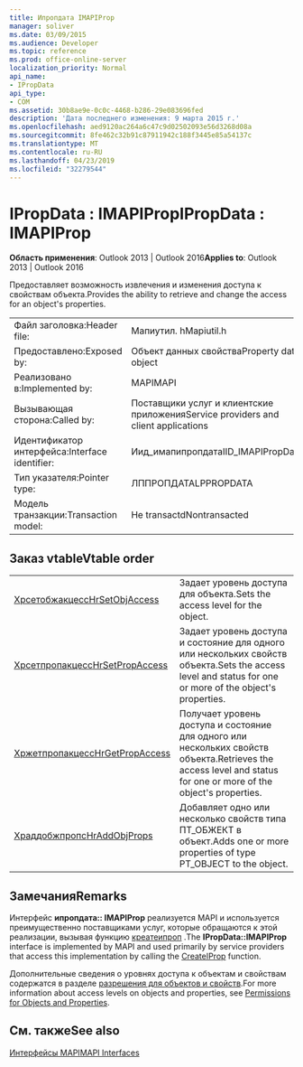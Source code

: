 ```yaml
---
title: Ипропдата IMAPIProp
manager: soliver
ms.date: 03/09/2015
ms.audience: Developer
ms.topic: reference
ms.prod: office-online-server
localization_priority: Normal
api_name:
- IPropData
api_type:
- COM
ms.assetid: 30b8ae9e-0c0c-4468-b286-29e083696fed
description: 'Дата последнего изменения: 9 марта 2015 г.'
ms.openlocfilehash: aed9120ac264a6c47c9d02502093e56d3268d08a
ms.sourcegitcommit: 8fe462c32b91c87911942c188f3445e85a54137c
ms.translationtype: MT
ms.contentlocale: ru-RU
ms.lasthandoff: 04/23/2019
ms.locfileid: "32279544"
---
```

# <a name="ipropdata--imapiprop"></a><span data-ttu-id="2f72e-103">IPropData : IMAPIProp</span><span class="sxs-lookup"><span data-stu-id="2f72e-103">IPropData : IMAPIProp</span></span>

  
  
<span data-ttu-id="2f72e-104">**Область применения**: Outlook 2013 | Outlook 2016</span><span class="sxs-lookup"><span data-stu-id="2f72e-104">**Applies to**: Outlook 2013 | Outlook 2016</span></span> 
  
<span data-ttu-id="2f72e-105">Предоставляет возможность извлечения и изменения доступа к свойствам объекта.</span><span class="sxs-lookup"><span data-stu-id="2f72e-105">Provides the ability to retrieve and change the access for an object's properties.</span></span> 
  
|||
|:-----|:-----|
|<span data-ttu-id="2f72e-106">Файл заголовка:</span><span class="sxs-lookup"><span data-stu-id="2f72e-106">Header file:</span></span>  <br/> |<span data-ttu-id="2f72e-107">Мапиутил. h</span><span class="sxs-lookup"><span data-stu-id="2f72e-107">Mapiutil.h</span></span>  <br/> |
|<span data-ttu-id="2f72e-108">Предоставлено:</span><span class="sxs-lookup"><span data-stu-id="2f72e-108">Exposed by:</span></span>  <br/> |<span data-ttu-id="2f72e-109">Объект данных свойства</span><span class="sxs-lookup"><span data-stu-id="2f72e-109">Property data object</span></span>  <br/> |
|<span data-ttu-id="2f72e-110">Реализовано в:</span><span class="sxs-lookup"><span data-stu-id="2f72e-110">Implemented by:</span></span>  <br/> |<span data-ttu-id="2f72e-111">MAPI</span><span class="sxs-lookup"><span data-stu-id="2f72e-111">MAPI</span></span>  <br/> |
|<span data-ttu-id="2f72e-112">Вызывающая сторона:</span><span class="sxs-lookup"><span data-stu-id="2f72e-112">Called by:</span></span>  <br/> |<span data-ttu-id="2f72e-113">Поставщики услуг и клиентские приложения</span><span class="sxs-lookup"><span data-stu-id="2f72e-113">Service providers and client applications</span></span>  <br/> |
|<span data-ttu-id="2f72e-114">Идентификатор интерфейса:</span><span class="sxs-lookup"><span data-stu-id="2f72e-114">Interface identifier:</span></span>  <br/> |<span data-ttu-id="2f72e-115">Иид_имапипропдата</span><span class="sxs-lookup"><span data-stu-id="2f72e-115">IID_IMAPIPropData</span></span>  <br/> |
|<span data-ttu-id="2f72e-116">Тип указателя:</span><span class="sxs-lookup"><span data-stu-id="2f72e-116">Pointer type:</span></span>  <br/> |<span data-ttu-id="2f72e-117">ЛППРОПДАТА</span><span class="sxs-lookup"><span data-stu-id="2f72e-117">LPPROPDATA</span></span>  <br/> |
|<span data-ttu-id="2f72e-118">Модель транзакции:</span><span class="sxs-lookup"><span data-stu-id="2f72e-118">Transaction model:</span></span>  <br/> |<span data-ttu-id="2f72e-119">Не transactd</span><span class="sxs-lookup"><span data-stu-id="2f72e-119">Nontransacted</span></span>  <br/> |
   
## <a name="vtable-order"></a><span data-ttu-id="2f72e-120">Заказ vtable</span><span class="sxs-lookup"><span data-stu-id="2f72e-120">Vtable order</span></span>

|||
|:-----|:-----|
|[<span data-ttu-id="2f72e-121">Хрсетобжакцесс</span><span class="sxs-lookup"><span data-stu-id="2f72e-121">HrSetObjAccess</span></span>](ipropdata-hrsetobjaccess.md) <br/> |<span data-ttu-id="2f72e-122">Задает уровень доступа для объекта.</span><span class="sxs-lookup"><span data-stu-id="2f72e-122">Sets the access level for the object.</span></span>  <br/> |
|[<span data-ttu-id="2f72e-123">Хрсетпропакцесс</span><span class="sxs-lookup"><span data-stu-id="2f72e-123">HrSetPropAccess</span></span>](ipropdata-hrsetpropaccess.md) <br/> |<span data-ttu-id="2f72e-124">Задает уровень доступа и состояние для одного или нескольких свойств объекта.</span><span class="sxs-lookup"><span data-stu-id="2f72e-124">Sets the access level and status for one or more of the object's properties.</span></span>  <br/> |
|[<span data-ttu-id="2f72e-125">Хржетпропакцесс</span><span class="sxs-lookup"><span data-stu-id="2f72e-125">HrGetPropAccess</span></span>](ipropdata-hrgetpropaccess.md) <br/> |<span data-ttu-id="2f72e-126">Получает уровень доступа и состояние для одного или нескольких свойств объекта.</span><span class="sxs-lookup"><span data-stu-id="2f72e-126">Retrieves the access level and status for one or more of the object's properties.</span></span>  <br/> |
|[<span data-ttu-id="2f72e-127">Храддобжпропс</span><span class="sxs-lookup"><span data-stu-id="2f72e-127">HrAddObjProps</span></span>](ipropdata-hraddobjprops.md) <br/> |<span data-ttu-id="2f72e-128">Добавляет одно или несколько свойств типа ПТ_ОБЖЕКТ в объект.</span><span class="sxs-lookup"><span data-stu-id="2f72e-128">Adds one or more properties of type PT_OBJECT to the object.</span></span>  <br/> |
   
## <a name="remarks"></a><span data-ttu-id="2f72e-129">Замечания</span><span class="sxs-lookup"><span data-stu-id="2f72e-129">Remarks</span></span>

<span data-ttu-id="2f72e-130">Интерфейс **ипропдата:: IMAPIProp** реализуется MAPI и используется преимущественно поставщиками услуг, которые обращаются к этой реализации, вызывая функцию [креатеипроп](createiprop.md) .</span><span class="sxs-lookup"><span data-stu-id="2f72e-130">The **IPropData::IMAPIProp** interface is implemented by MAPI and used primarily by service providers that access this implementation by calling the [CreateIProp](createiprop.md) function.</span></span> 
  
<span data-ttu-id="2f72e-131">Дополнительные сведения о уровнях доступа к объектам и свойствам содержатся в разделе [разрешения для объектов и свойств](permissions-for-mapi-objects-and-properties.md).</span><span class="sxs-lookup"><span data-stu-id="2f72e-131">For more information about access levels on objects and properties, see [Permissions for Objects and Properties](permissions-for-mapi-objects-and-properties.md).</span></span>
  
## <a name="see-also"></a><span data-ttu-id="2f72e-132">См. также</span><span class="sxs-lookup"><span data-stu-id="2f72e-132">See also</span></span>



[<span data-ttu-id="2f72e-133">Интерфейсы MAPI</span><span class="sxs-lookup"><span data-stu-id="2f72e-133">MAPI Interfaces</span></span>](mapi-interfaces.md)

